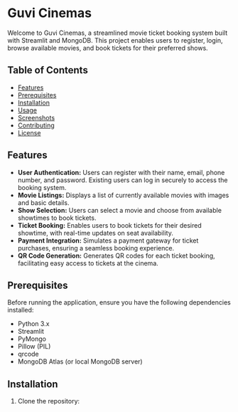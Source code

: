 # Guvi Cinemas

Welcome to Guvi Cinemas, a streamlined movie ticket booking system built with Streamlit and MongoDB. This project enables users to register, login, browse available movies, and book tickets for their preferred shows.

## Table of Contents
- [Features](#features)
- [Prerequisites](#prerequisites)
- [Installation](#installation)
- [Usage](#usage)
- [Screenshots](#screenshots)
- [Contributing](#contributing)
- [License](#license)

## Features

- **User Authentication:** Users can register with their name, email, phone number, and password. Existing users can log in securely to access the booking system.
- **Movie Listings:** Displays a list of currently available movies with images and basic details.
- **Show Selection:** Users can select a movie and choose from available showtimes to book tickets.
- **Ticket Booking:** Enables users to book tickets for their desired showtime, with real-time updates on seat availability.
- **Payment Integration:** Simulates a payment gateway for ticket purchases, ensuring a seamless booking experience.
- **QR Code Generation:** Generates QR codes for each ticket booking, facilitating easy access to tickets at the cinema.

## Prerequisites

Before running the application, ensure you have the following dependencies installed:

- Python 3.x
- Streamlit
- PyMongo
- Pillow (PIL)
- qrcode
- MongoDB Atlas (or local MongoDB server)

## Installation

1. Clone the repository:


